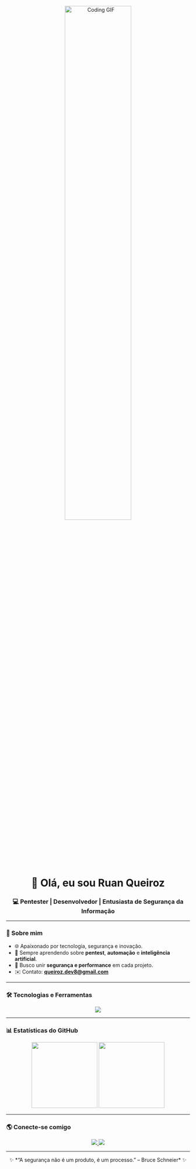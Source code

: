 <!-- Banner animado -->
<p align="center">
  <img 
    src="https://media1.giphy.com/media/v1.Y2lkPTc5MGI3NjExeHoxMGlnZHNmdTVqZHNvZGF6NTUyYm5sZTQ0empyNWh0ejM2cWFmciZlcD12MV9pbnRlcm5hbF9naWZfYnlfaWQmY3Q9Zw/HNT6RrG7e0Wti/giphy.gif" 
    width="60%" 
    alt="Coding GIF" 
    loading="lazy"
    style="display:block; margin:auto;"
  />
</p>

<h1 align="center">👋 Olá, eu sou <strong>Ruan Queiroz</strong></h1>
<h3 align="center">💻 Pentester | Desenvolvedor | Entusiasta de Segurança da Informação</h3>

---

### 🚀 Sobre mim
- 🌐 Apaixonado por tecnologia, segurança e inovação.  
- 🧠 Sempre aprendendo sobre **pentest**, **automação** e **inteligência artificial**.  
- 🧩 Busco unir **segurança e performance** em cada projeto.  
- ✉️ Contato: **queiroz.dev8@gmail.com**

---

### 🛠️ Tecnologias e Ferramentas
<div align="center">
  <img src="https://skillicons.dev/icons?i=python,html,css,js,php,github,vscode," />
</div>

---

### 📊 Estatísticas do GitHub
<div align="center">
  <img height="180em" src="https://github-readme-stats.vercel.app/api?username=QueirozRuan&show_icons=true&theme=radical" />
  <img height="180em" src="https://github-readme-stats.vercel.app/api/top-langs/?username=QueirozRuan&layout=compact&theme=radical" />
</div>

---

### 🌎 Conecte-se comigo
<p align="center">
  <a href="www.linkedin.com/in/ruan-queiroz-santos-540ab1379" target="_blank">
    <img src="https://img.shields.io/badge/-LinkedIn-%230077B5?style=for-the-badge&logo=linkedin&logoColor=white" />
  </a>
  <a href="mailto:queiroz.dev@gmail.com">
    <img src="https://img.shields.io/badge/-Email-%23EA4335?style=for-the-badge&logo=gmail&logoColor=white" />
  </a>
</p>

---

<p align="center">
  ✨ *“A segurança não é um produto, é um processo.” – Bruce Schneier* ✨
</p>
